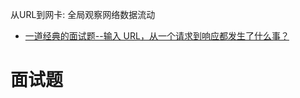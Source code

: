 <!-- toc -->
从URL到网卡: 全局观察网络数据流动
- [一道经典的面试题--输入 URL，从一个请求到响应都发生了什么事？](#面试题)

<!-- tocstop -->

# 面试题
